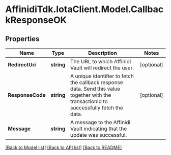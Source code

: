 # AffinidiTdk.IotaClient.Model.CallbackResponseOK

## Properties

Name | Type | Description | Notes
------------ | ------------- | ------------- | -------------
**RedirectUri** | **string** | The URL to which Affinidi Vault will redirect the user. | [optional] 
**ResponseCode** | **string** | A unique identifier to fetch the callback response data. Send this value together with the transactionId to successfully fetch the data. | [optional] 
**Message** | **string** | A message to the Affinidi Vault indicating that the update was successful. | 

[[Back to Model list]](../README.md#documentation-for-models) [[Back to API list]](../README.md#documentation-for-api-endpoints) [[Back to README]](../README.md)

